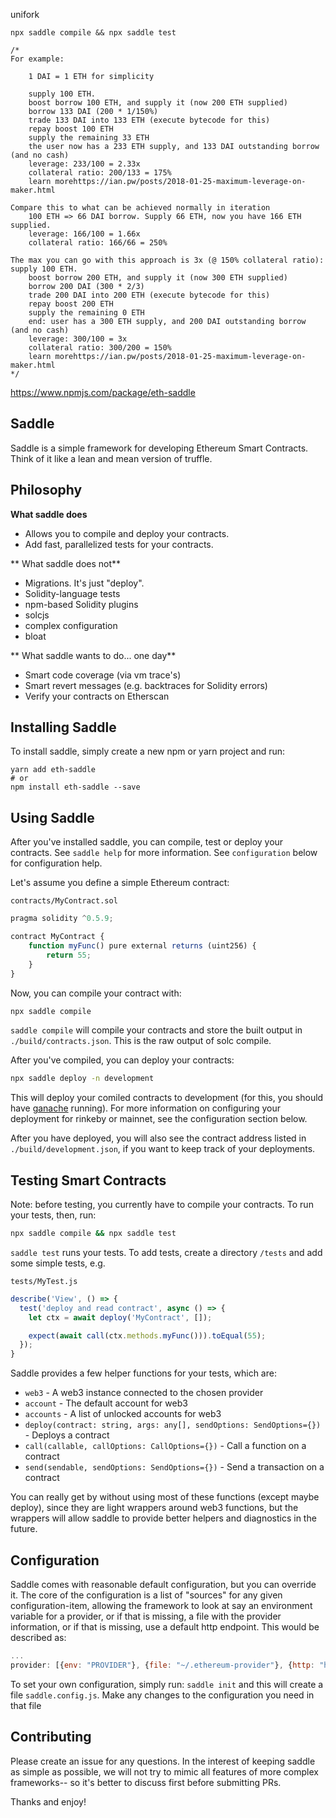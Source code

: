 unifork

`npx saddle compile && npx saddle test`

    /*
    For example:

    	1 DAI = 1 ETH for simplicity
        
    	supply 100 ETH.
    	boost borrow 100 ETH, and supply it (now 200 ETH supplied)
    	borrow 133 DAI (200 * 1/150%)
    	trade 133 DAI into 133 ETH (execute bytecode for this)
    	repay boost 100 ETH
    	supply the remaining 33 ETH
    	the user now has a 233 ETH supply, and 133 DAI outstanding borrow (and no cash)
    	leverage: 233/100 = 2.33x
    	collateral ratio: 200/133 = 175%
    	learn morehttps://ian.pw/posts/2018-01-25-maximum-leverage-on-maker.html

    Compare this to what can be achieved normally in iteration
    	100 ETH => 66 DAI borrow. Supply 66 ETH, now you have 166 ETH supplied.
    	leverage: 166/100 = 1.66x
    	collateral ratio: 166/66 = 250%

    The max you can go with this approach is 3x (@ 150% collateral ratio):
    supply 100 ETH.
    	boost borrow 200 ETH, and supply it (now 300 ETH supplied)
    	borrow 200 DAI (300 * 2/3)
    	trade 200 DAI into 200 ETH (execute bytecode for this)
    	repay boost 200 ETH
    	supply the remaining 0 ETH
    	end: user has a 300 ETH supply, and 200 DAI outstanding borrow (and no cash)
    	leverage: 300/100 = 3x
    	collateral ratio: 300/200 = 150%
    	learn morehttps://ian.pw/posts/2018-01-25-maximum-leverage-on-maker.html
    */

https://www.npmjs.com/package/eth-saddle


## Saddle

Saddle is a simple framework for developing Ethereum Smart Contracts. Think of it like a lean and mean version of truffle.

## Philosophy

**What saddle does**

  * Allows you to compile and deploy your contracts.
  * Add fast, parallelized tests for your contracts.

** What saddle does not**

  * Migrations. It's just "deploy".
  * Solidity-language tests
  * npm-based Solidity plugins
  * solcjs
  * complex configuration
  * bloat

** What saddle wants to do... one day**

  * Smart code coverage (via vm trace's)
  * Smart revert messages (e.g. backtraces for Solidity errors)
  * Verify your contracts on Etherscan

## Installing Saddle

To install saddle, simply create a new npm or yarn project and run:

```
yarn add eth-saddle
# or
npm install eth-saddle --save
```

## Using Saddle

After you've installed saddle, you can compile, test or deploy your contracts. See `saddle help` for more information. See `configuration` below for configuration help.

Let's assume you define a simple Ethereum contract:

`contracts/MyContract.sol`

```javascript
pragma solidity ^0.5.9;

contract MyContract {
    function myFunc() pure external returns (uint256) {
        return 55;
    }
}
```

Now, you can compile your contract with:

```bash
npx saddle compile
```

`saddle compile` will compile your contracts and store the built output in `./build/contracts.json`. This is the raw output of solc compile.

After you've compiled, you can deploy your contracts:

```bash
npx saddle deploy -n development
```

This will deploy your comiled contracts to development (for this, you should have [ganache](https://github.com/trufflesuite/ganache) running). For more information on configuring your deployment for rinkeby or mainnet, see the configuration section below.

After you have deployed, you will also see the contract address listed in `./build/development.json`, if you want to keep track of your deployments.

## Testing Smart Contracts

Note: before testing, you currently have to compile your contracts. To run your tests, then, run:

```bash
npx saddle compile && npx saddle test
```

`saddle test` runs your tests. To add tests, create a directory `/tests` and add some simple tests, e.g.

`tests/MyTest.js`

```javascript
describe('View', () => {
  test('deploy and read contract', async () => {
    let ctx = await deploy('MyContract', []);

    expect(await call(ctx.methods.myFunc())).toEqual(55);
  });
}
```

Saddle provides a few helper functions for your tests, which are:

* `web3` - A web3 instance connected to the chosen provider
* `account` - The default account for web3
* `accounts` - A list of unlocked accounts for web3
* `deploy(contract: string, args: any[], sendOptions: SendOptions={})` - Deploys a contract
* `call(callable, callOptions: CallOptions={})` - Call a function on a contract
* `send(sendable, sendOptions: SendOptions={})` - Send a transaction on a contract

You can really get by without using most of these functions (except maybe deploy), since they are light wrappers around web3 functions, but the wrappers will allow saddle to provide better helpers and diagnostics in the future.

## Configuration

Saddle comes with reasonable default configuration, but you can override it. The core of the configuration is a list of "sources" for any given configuration-item, allowing the framework to look at say an environment variable for a provider, or if that is missing, a file with the provider information, or if that is missing, use a default http endpoint. This would be described as:

```javascript
...
provider: [{env: "PROVIDER"}, {file: "~/.ethereum-provider"}, {http: "http://rinkeby.infura.io"}]
```

To set your own configuration, simply run: `saddle init` and this will create a file `saddle.config.js`. Make any changes to the configuration you need in that file

## Contributing

Please create an issue for any questions. In the interest of keeping saddle as simple as possible, we will not try to mimic all features of more complex frameworks-- so it's better to discuss first before submitting PRs.

Thanks and enjoy!

